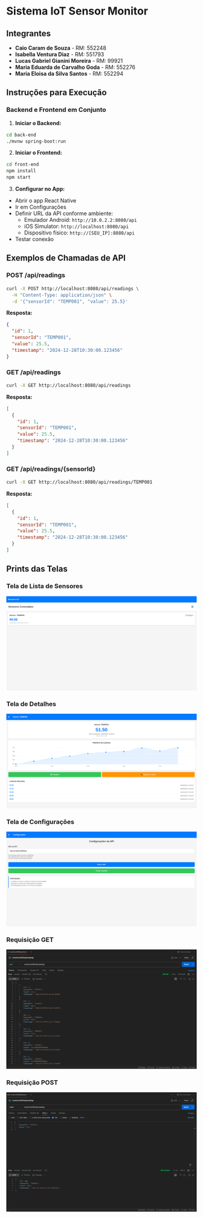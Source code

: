 # Sistema IoT Sensor Monitor

## Integrantes

- **Caio Caram de Souza** - RM: 552248
- **Isabella Ventura Diaz** - RM: 551793
- **Lucas Gabriel Gianini Moreira** - RM: 99921
- **Maria Eduarda de Carvalho Goda** - RM: 552276
- **Maria Eloisa da Silva Santos** - RM: 552294

## Instruções para Execução

### Backend e Frontend em Conjunto

1. **Iniciar o Backend:**
```bash
cd back-end
./mvnw spring-boot:run
```

2. **Iniciar o Frontend:**
```bash
cd front-end
npm install
npm start
```

3. **Configurar no App:**
- Abrir o app React Native
- Ir em Configurações
- Definir URL da API conforme ambiente:
  - Emulador Android: `http://10.0.2.2:8080/api`
  - iOS Simulator: `http://localhost:8080/api`
  - Dispositivo físico: `http://[SEU_IP]:8080/api`
- Testar conexão

## Exemplos de Chamadas de API

### POST /api/readings
```bash
curl -X POST http://localhost:8080/api/readings \
  -H "Content-Type: application/json" \
  -d '{"sensorId": "TEMP001", "value": 25.5}'
```

**Resposta:**
```json
{
  "id": 1,
  "sensorId": "TEMP001",
  "value": 25.5,
  "timestamp": "2024-12-28T10:30:00.123456"
}
```

### GET /api/readings
```bash
curl -X GET http://localhost:8080/api/readings
```

**Resposta:**
```json
[
  {
    "id": 1,
    "sensorId": "TEMP001",
    "value": 25.5,
    "timestamp": "2024-12-28T10:30:00.123456"
  }
]
```

### GET /api/readings/{sensorId}
```bash
curl -X GET http://localhost:8080/api/readings/TEMP001
```

**Resposta:**
```json
[
  {
    "id": 1,
    "sensorId": "TEMP001",
    "value": 25.5,
    "timestamp": "2024-12-28T10:30:00.123456"
  }
]
```

## Prints das Telas

### Tela de Lista de Sensores

![alt](assets/foto-sensores.png)

### Tela de Detalhes

![alt](assets/foto-sensor-dados.png)

### Tela de Configurações

![alt](assets/foto-configuracoes.png)

### Requisição GET

![alt](assets/foto-requisicao-get.png)

### Requisição POST

![alt](assets/foto-requisicao-post.png)